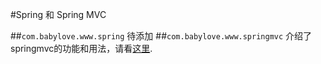 #Spring 和 Spring MVC

##`com.babylove.www.spring`
	待添加
##`com.babylove.www.springmvc`
	介绍了springmvc的功能和用法，请看[这里](https://github.com/l81893521/spring-example/tree/master/src/main/java/com/babylove/www/springmvc).